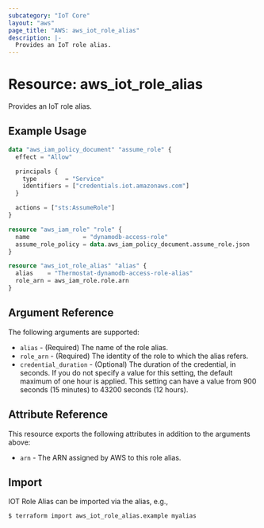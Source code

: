 ```yaml
---
subcategory: "IoT Core"
layout: "aws"
page_title: "AWS: aws_iot_role_alias"
description: |-
  Provides an IoT role alias.
---
```


# Resource: aws_iot_role_alias

Provides an IoT role alias.

## Example Usage

```terraform
data "aws_iam_policy_document" "assume_role" {
  effect = "Allow"

  principals {
    type        = "Service"
    identifiers = ["credentials.iot.amazonaws.com"]
  }

  actions = ["sts:AssumeRole"]
}

resource "aws_iam_role" "role" {
  name               = "dynamodb-access-role"
  assume_role_policy = data.aws_iam_policy_document.assume_role.json
}

resource "aws_iot_role_alias" "alias" {
  alias    = "Thermostat-dynamodb-access-role-alias"
  role_arn = aws_iam_role.role.arn
}
```

## Argument Reference

The following arguments are supported:

* `alias` - (Required) The name of the role alias.
* `role_arn` - (Required) The identity of the role to which the alias refers.
* `credential_duration` - (Optional) The duration of the credential, in seconds. If you do not specify a value for this setting, the default maximum of one hour is applied. This setting can have a value from 900 seconds (15 minutes) to 43200 seconds (12 hours).

## Attribute Reference

This resource exports the following attributes in addition to the arguments above:

* `arn` - The ARN assigned by AWS to this role alias.

## Import

IOT Role Alias can be imported via the alias, e.g.,

```sh
$ terraform import aws_iot_role_alias.example myalias
```

